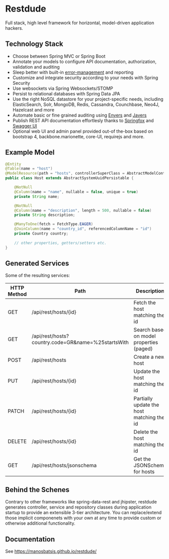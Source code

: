 

# Restdude

Full stack, high level framework for horizontal, model-driven application hackers.


## Technology Stack

- Choose between Spring MVC or Spring Boot
- Annotate your models to configure API documentation, authorization, validation and auditing
- Sleep better with built-in <a href="https://github.com/manosbatsis/restdude/tree/master/restdude-error">error-management</a> and reporting
- Customize and integrate security according to your needs with Spring Security
- Use websockets via Spring Websockets/STOMP
- Persist to relational databases with Spring Data JPA
- Use the right NoSQL datastore for your project-specific needs, including ElasticSearch, Solr, MongoDB, Redis, Cassandra, Counchbase, Neo4J, Hazelcast and more
- Automate basic or fine grained auditing using <a href="http://docs.spring.io/spring-data/data-jpa/docs/current/reference/html/auditing.html">Envers</a> and <a href="http://javers.org/">Javers</a>
- Publish REST API documentation effortlesly thanks to <a href="http://springfox.github.io/springfox">Springfox</a> and <a href="http://swagger.io/swagger-ui">Swagger UI</a>
- Optional web UI and admin panel provided out-of the-box based on bootstrap 4, backbone.marionette, core-UI, requirejs and more.

## Example Model

```java
@Entity
@Table(name = "host")
@ModelResource(path = "hosts", controllerSuperClass = AbstractModelController.class, apiName = "Hosts", apiDescription = "Operations about hosts")
public class Host extends AbstractSystemUuidPersistable {

    @NotNull
    @Column(name = "name", nullable = false, unique = true)
    private String name;

    @NotNull
    @Column(name = "description", length = 500, nullable = false)
    private String description;

    @ManyToOne(fetch = FetchType.EAGER)
    @JoinColumn(name = "country_id", referencedColumnName = "id")
    private Country country;
    
    // other properties, getters/setters etc.
}
```
## Generated Services

Some of the resulting services:

HTTP Method | Path   | Description
------------ | ------ | -------------------
GET  | /api/rest/hosts/{id} | Fetch the host matching the id
GET  | /api/rest/hosts?country.code=GR&name=%25startsWith | Search based on model properties (paged)
POST | /api/rest/hosts | Create a new host
PUT  | /api/rest/hosts/{id} | Update the host matching the id
PATCH  | /api/rest/hosts/{id} | Partially update the host matching the id
DELETE | /api/rest/hosts/{id} | Delete the host matching the id
GET    | /api/rest/hosts/jsonschema | Get the JSONSchema for hosts


## Behind the Schenes

Contrary to other frameworks like spring-data-rest and jhipster, restdude generates controller, service and repository classes during application startup to provide an extensible 3-tier architecture. You can replace/extend those implicit componenets with your own at any time to provide custom or otherwise additional functionality.


## Documentation

See https://manosbatsis.github.io/restdude/
